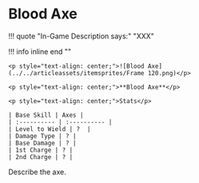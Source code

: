 # Blood Axe

!!! quote "In-Game Description says:"
    "XXX"

!!! info inline end ""

    <p style="text-align: center;">![Blood Axe](../../articleassets/itemsprites/Frame 120.png)</p>

    <p style="text-align: center;">**Blood Axe**</p>

    <p style="text-align: center;">Stats</p>

    | Base Skill | Axes |
    | :---------- | :---------- |
    | Level to Wield | ?  |
    | Damage Type | ? |
    | Base Damage | ? |
    | 1st Charge | ? |
    | 2nd Charge | ? |

Describe the axe.